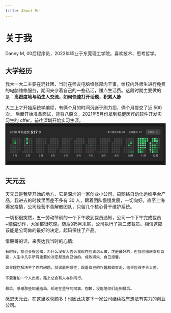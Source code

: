 ```yaml
---
title: About Me
---
```

# 关于我
Danny M, 00后程序员，2022年毕业于东莞理工学院。喜欢技术、思考哲学。

## 大学经历 
我大一大二主要在混社团，当时在师友电脑维修部内干事，给校内外师生进行免费的电脑维修服务，期间夹杂着自己的一些私活，赚点生活费。这段时期主要做的是：**高密度地与陌生人交流，如何快速打开话题，积累人脉**


大三上才开始系统学编程，有俩个月的时间沉迷于刷力扣，俩个月提交了近 500 次。
后面开始准备面试，背背八股文，2021年5月份拿到稳健医疗的软件开发实习生的 offer，前往深圳开始实习生涯。
![img](./img/img.png)

## 天元云
天元云是我梦开始的地方，它是深圳的一家创业小公司，搞网络自动化运维平台产品，我进去的时候里面差不多有 30 人，跟着团队慢慢发展，一切向好。直至上海爆发疫情，公司经营不善解散团队，只留几个核心骨干维护系统。

一切都很突然，五一劳动节前的一个下午收到裁员通知，公司一个下午完成裁员+赔偿动作，大家都很吃惊。随后的5月末尾，公司执行了第二波裁员。相信这应该能是公司做的最好的决定，起码保住了产品。

借毅哥的话，来表达我当时的心情:
```text
有时候，我也会很苦恼，为什么没有人告诉我现在应该怎么做，才是最好的，但我也很庆幸和自豪，人生中几乎所有重要的决定都是自己做的，成败得失，自己担着。

如果理性解决不了你的问题，就试着用感性，跟着自己的兴趣和直觉走，结果应该不会太差。

不要害怕一个人出发，路上总会有人与你同行。

最后，感谢那些知道结局，却还在坚守的同事，抱歉，没能陪你们走到最后。
```

感恩天元云，在这里收获颇多！也因此决定下一家公司继续找有想法有实力的创业公司。